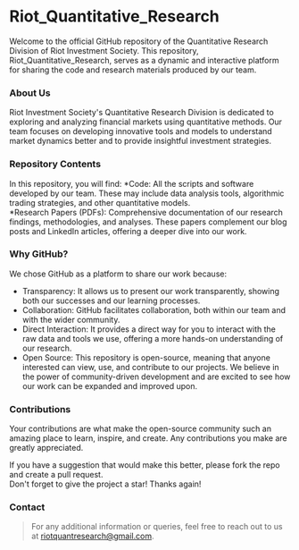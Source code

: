 # Riot_Quantitative_Research
Welcome to the official GitHub repository of the Quantitative Research Division of Riot Investment Society. This repository, Riot_Quantitative_Research, serves as a dynamic and interactive platform for sharing the code and research materials produced by our team.

### About Us
Riot Investment Society's Quantitative Research Division is dedicated to exploring and analyzing financial markets using quantitative methods. Our team focuses on developing innovative tools and models to understand market dynamics better and to provide insightful investment strategies.

### Repository Contents
In this repository, you will find:
*Code: All the scripts and software developed by our team. These may include data analysis tools, algorithmic trading strategies, and other quantitative models.  
*Research Papers (PDFs): Comprehensive documentation of our research findings, methodologies, and analyses. These papers complement our blog posts and LinkedIn articles, offering a deeper dive into our work.

### Why GitHub?
We chose GitHub as a platform to share our work because:

- Transparency: It allows us to present our work transparently, showing both our successes and our learning processes.   
- Collaboration: GitHub facilitates collaboration, both within our team and with the wider community.  
- Direct Interaction: It provides a direct way for you to interact with the raw data and tools we use, offering a more hands-on understanding of our research.  
- Open Source: This repository is open-source, meaning that anyone interested can view, use, and contribute to our projects. We believe in the power of community-driven development and are excited to see how our work can be expanded and improved upon.

### Contributions
Your contributions are what make the open-source community such an amazing place to learn, inspire, and create. Any contributions you make are greatly appreciated.  

If you have a suggestion that would make this better, please fork the repo and create a pull request.  
Don't forget to give the project a star! Thanks again!

### Contact
> For any additional information or queries, feel free to reach out to us at riotquantresearch@gmail.com.
